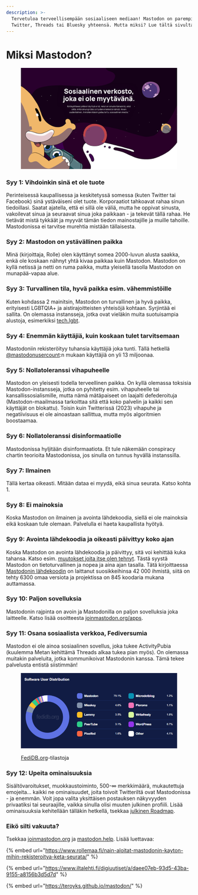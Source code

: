 ```yaml
---
description: >-
  Tervetuloa terveellisempään sosiaaliseen mediaan! Mastodon on parempi kuin
  Twitter, Threads tai Bluesky yhteensä. Mutta miksi? Lue tältä sivulta lisää.
---
```


# Miksi Mastodon?

<figure><img src="../.gitbook/assets/Screenshot from 2023-07-11 15-51-39.png" alt="Sosiaalinen verkosto, joka ei ole myytävänä. Kotisyötteesi pitäisi täyttyä siitä, mikä on sinulle tärkeintä, eikä siitä, mitä sinun pitäisi yritysten mielestä nähdä. Aivan uudenlainen, ihmisten käsiin palautettu sosiaalinen media."><figcaption></figcaption></figure>

### Syy 1: Vihdoinkin sinä et ole tuote

Perinteisessä kaupallisessa ja keskitetyssä somessa (kuten Twitter tai Facebook) sinä ystäväiseni olet tuote. Korporaatiot tahkoavat rahaa sinun tiedoillasi. Saatat ajatella, että ei sillä ole väliä, mutta he oppivat sinusta, vakoilevat sinua ja seuraavat sinua joka paikkaan - ja tekevät tällä rahaa. He tietävät mistä tykkäät ja myyvät tämän tiedon mainostajille ja muille tahoille. Mastodonissa ei tarvitse murehtia mistään tällaisesta.

### Syy 2: Mastodon on ystävällinen paikka

Minä (kirjoittaja, Rolle) olen käyttänyt somea 2000-luvun alusta saakka, enkä ole koskaan nähnyt yhtä kivaa paikkaa kuin Mastodon. Mastodon on kyllä netissä ja netti on ruma paikka, mutta yleisellä tasolla Mastodon on munapää-vapaa alue.

### Syy 3: Turvallinen tila, hyvä paikka esim. vähemmistöille

Kuten kohdassa 2 mainitsin, Mastodon on turvallinen ja hyvä paikka, erityisesti LGBTQIA+ ja aistirajoitteisten yhteisöjä kohtaan. Syrjintää ei sallita. On olemassa instansseja, jotka ovat vieläkin muita suotuisampia alustoja, esimerkiksi [tech.lgbt](https://tech.lgbt).

### Syy 4: Enemmän käyttäjiä, kuin koskaan tulet tarvitsemaan

Mastodoniin rekisteröityy tuhansia käyttäjiä joka tunti. Tällä hetkellä [@mastodonusercount](https://mastodon.social/@mastodonusercount):n mukaan käyttäjiä on yli 13 miljoonaa.

### Syy 5: Nollatoleranssi vihapuheelle

Mastodon on yleisesti todella terveellinen paikka. On kyllä olemassa toksisia Mastodon-instansseja, jotka on pyhitetty esim. vihapuheelle tai kansallissosialismille, mutta nämä mätäpaiseet on laajalti defederoituja (Mastodon-maailmassa tarkoittaa sitä että koko palvelin ja kaikki sen käyttäjät on blokattu). Toisin kuin Twitterissä (2023) vihapuhe ja negatiivisuus ei ole ainoastaan sallittua, mutta myös algoritmien boostaamaa.

### Syy 6: Nollatoleranssi disinformaatiolle

Mastodonissa hyljitään disinformaatiota. Et tule näkemään conspiracy chartin teorioita Mastodonissa, jos sinulla on tunnus hyvällä instanssilla.

### Syy 7: Ilmainen

Tällä kertaa oikeasti. Mitään dataa ei myydä, eikä sinua seurata. Katso kohta 1.

### Syy 8: Ei mainoksia

Koska Mastodon on ilmainen ja avointa lähdekoodia, siellä ei ole mainoksia eikä koskaan tule olemaan. Palvelulla ei haeta kaupallista hyötyä.

### Syy 9: Avointa lähdekoodia ja oikeasti päivittyy koko ajan

Koska Mastodon on avointa lähdekoodia ja päivittyy, sitä voi kehittää kuka tahansa. Katso esim. [muutokset joita itse olen tehnyt](https://github.com/mastodon/mastodon/compare/main...ronilaukkarinen:mastodon:mementomori-social-mods-4.1.4-nightly-20230707). Tästä syystä Mastodon on tietoturvallinen ja nopea ja aina ajan tasalla. Tätä kirjoittaessa [Mastodonin lähdekoodin](https://github.com/mastodon/mastodon) on laittanut suosikkeihinsa 42 000 ihmistä, siitä on tehty 6300 omaa versiota ja projektissa on 845 koodaria mukana auttamassa.

### Syy 10: Paljon sovelluksia

Mastodonin rajpinta on avoin ja Mastodonilla on paljon sovelluksia joka laitteelle. Katso lisää osoitteesta [joinmastodon.org/apps](https://joinmastodon.org/apps).

### Syy 11: Osana sosiaalista verkkoa, Fediversumia

Mastodon ei ole ainoa sosiaalinen sovellus, joka tukee ActivityPubia (kuulemma Metan kehittämä Threads alkaa tukea pian myös). On olemassa muitakin palveluita, jotka kommunikoivat Mastodonin kanssa. Tämä tekee palvelusta entistä siistimmän!

<div align="left">

<figure><img src="../.gitbook/assets/fedidb.org_.png" alt="Fediverse statistics: Software User Distribution   Mastodon 79.1%   Misskey 4.6%   Lemmy 3.5%   PeerTube 3.1%   Pixelfed 1.6%   Microdotblog 1.2%   Pleroma 1.1%   Writefreely 1.0%   WordPress 0.7%   Other 4.1%"><figcaption><p><a href="https://fedidb.org/">FediDB.org</a>-tilastoja</p></figcaption></figure>

</div>

### Syy 12: Upeita ominaisuuksia

Sisältövaroitukset, muokkaustoiminto, 500-∞ merkkimäärä, mukautettuja emojeita... kaikki ne ominaisuudet, joita toivoit Twitteriltä ovat Mastodonissa - ja enemmän. Voit jopa valita yksittäisen postauksen näkyvyyden privaatiksi tai seuraajille, vaikka sinulla olisi muuten julkinen profiili. Lisää ominaisuuksia kehitellään tälläkin hetkellä, tsekkaa [julkinen Roadmap](https://joinmastodon.org/roadmap).

### Eikö silti vakuuta?&#x20;

Tsekkaa [joinmastodon.org](https://joinmastodon.org/) ja [mastodon.help](https://mastodon.help/). Lisää luettavaa:

{% embed url="https://www.rollemaa.fi/nain-aloitat-mastodonin-kayton-mihin-rekisteroitya-keta-seurata/" %}

{% embed url="https://www.iltalehti.fi/digiuutiset/a/daee07eb-93d5-43ba-9155-a8156b3d5d7d" %}

{% embed url="https://teroyks.github.io/mastodon/" %}

